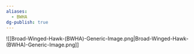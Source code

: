 ```yaml
---
aliases:
  - BWHA
dg-publish: true
---
```

![[Broad-Winged-Hawk-(BWHA)-Generic-Image.png|Broad-Winged-Hawk-(BWHA)-Generic-Image.png]]